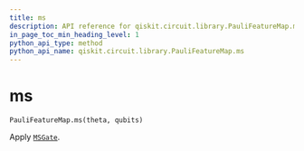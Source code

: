 ```yaml
---
title: ms
description: API reference for qiskit.circuit.library.PauliFeatureMap.ms
in_page_toc_min_heading_level: 1
python_api_type: method
python_api_name: qiskit.circuit.library.PauliFeatureMap.ms
---
```


# ms

<span id="qiskit.circuit.library.PauliFeatureMap.ms" />

`PauliFeatureMap.ms(theta, qubits)`

Apply [`MSGate`](qiskit.circuit.library.MSGate "qiskit.circuit.library.MSGate").

